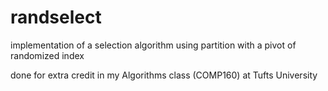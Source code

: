 # randselect
implementation of a selection algorithm using partition with a pivot of randomized index

done for extra credit in my Algorithms class (COMP160) at Tufts University

